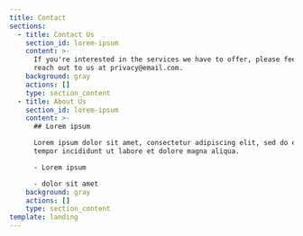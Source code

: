 ```yaml
---
title: Contact
sections:
  - title: Contact Us
    section_id: lorem-ipsum
    content: >-
      If you're interested in the services we have to offer, please feel free to
      reach out to us at privacy@email.com.
    background: gray
    actions: []
    type: section_content
  - title: About Us
    section_id: lorem-ipsum
    content: >-
      ## Lorem ipsum

      Lorem ipsum dolor sit amet, consectetur adipiscing elit, sed do eiusmod
      tempor incididunt ut labore et dolore magna aliqua.

      - Lorem ipsum

      - dolor sit amet
    background: gray
    actions: []
    type: section_content
template: landing
---
```


